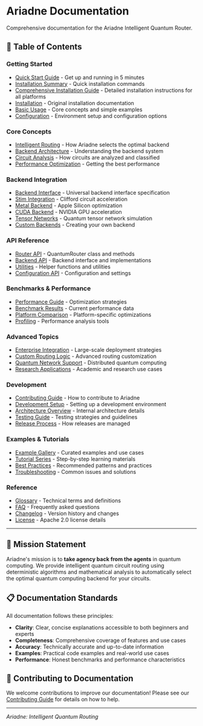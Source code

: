 # Ariadne Documentation

Comprehensive documentation for the Ariadne Intelligent Quantum Router.

## 📖 Table of Contents

### Getting Started
- [Quick Start Guide](quickstart.md) - Get up and running in 5 minutes
- [Installation Summary](installation_summary.md) - Quick installation commands
- [Comprehensive Installation Guide](comprehensive_installation.md) - Detailed installation instructions for all platforms
- [Installation](installation.md) - Original installation documentation
- [Basic Usage](basic-usage.md) - Core concepts and simple examples
- [Configuration](configuration.md) - Environment setup and configuration options

### Core Concepts
- [Intelligent Routing](concepts/routing.md) - How Ariadne selects the optimal backend
- [Backend Architecture](concepts/backends.md) - Understanding the backend system
- [Circuit Analysis](concepts/analysis.md) - How circuits are analyzed and classified
- [Performance Optimization](concepts/optimization.md) - Getting the best performance

### Backend Integration
- [Backend Interface](backends/interface.md) - Universal backend interface specification
- [Stim Integration](backends/stim.md) - Clifford circuit acceleration
- [Metal Backend](backends/metal.md) - Apple Silicon optimization
- [CUDA Backend](backends/cuda.md) - NVIDIA GPU acceleration
- [Tensor Networks](backends/tensor-network.md) - Quantum tensor network simulation
- [Custom Backends](backends/custom.md) - Creating your own backend

### API Reference
- [Router API](api/router.md) - QuantumRouter class and methods
- [Backend API](api/backends.md) - Backend interface and implementations
- [Utilities](api/utilities.md) - Helper functions and utilities
- [Configuration API](api/config.md) - Configuration and settings

### Benchmarks & Performance
- [Performance Guide](performance/guide.md) - Optimization strategies
- [Benchmark Results](performance/benchmarks.md) - Current performance data
- [Platform Comparison](performance/platforms.md) - Platform-specific optimizations
- [Profiling](performance/profiling.md) - Performance analysis tools

### Advanced Topics
- [Enterprise Integration](advanced/enterprise.md) - Large-scale deployment strategies
- [Custom Routing Logic](advanced/routing.md) - Advanced routing customization
- [Quantum Network Support](advanced/networks.md) - Distributed quantum computing
- [Research Applications](advanced/research.md) - Academic and research use cases

### Development
- [Contributing Guide](../CONTRIBUTING.md) - How to contribute to Ariadne
- [Development Setup](development/setup.md) - Setting up a development environment
- [Architecture Overview](development/architecture.md) - Internal architecture details
- [Testing Guide](development/testing.md) - Testing strategies and guidelines
- [Release Process](development/releases.md) - How releases are managed

### Examples & Tutorials
- [Example Gallery](examples/gallery.md) - Curated examples and use cases
- [Tutorial Series](tutorials/index.md) - Step-by-step learning materials
- [Best Practices](examples/best-practices.md) - Recommended patterns and practices
- [Troubleshooting](troubleshooting.md) - Common issues and solutions

### Reference
- [Glossary](reference/glossary.md) - Technical terms and definitions
- [FAQ](reference/faq.md) - Frequently asked questions
- [Changelog](../CHANGELOG.md) - Version history and changes
- [License](../LICENSE) - Apache 2.0 license details

---

## 🚀 Mission Statement

Ariadne's mission is to **take agency back from the agents** in quantum computing. We provide intelligent quantum circuit routing using deterministic algorithms and mathematical analysis to automatically select the optimal quantum computing backend for your circuits.

## 📋 Documentation Standards

All documentation follows these principles:
- **Clarity**: Clear, concise explanations accessible to both beginners and experts
- **Completeness**: Comprehensive coverage of features and use cases
- **Accuracy**: Technically accurate and up-to-date information
- **Examples**: Practical code examples and real-world use cases
- **Performance**: Honest benchmarks and performance characteristics

## 🤝 Contributing to Documentation

We welcome contributions to improve our documentation! Please see our [Contributing Guide](../CONTRIBUTING.md) for details on how to help.

---

*Ariadne: Intelligent Quantum Routing*
